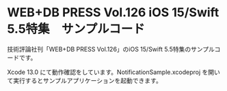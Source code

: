 # WEB+DB PRESS Vol.126 iOS 15/Swift 5.5特集　サンプルコード

技術評論社刊「WEB+DB PRESS Vol.126」のiOS 15/Swift 5.5特集のサンプルコードです。

Xcode 13.0 にて動作確認をしています。NotificationSample.xcodeproj を開いて実行するとサンプルアプリケーションを起動できます。